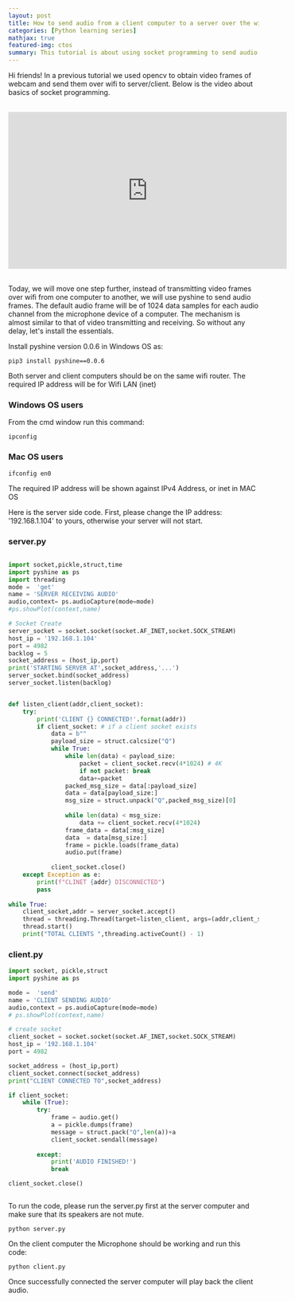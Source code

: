 ```yaml
---
layout: post
title: How to send audio from a client computer to a server over the wifi
categories: [Python learning series]
mathjax: true
featured-img: ctos
summary: This tutorial is about using socket programming to send audio data from Microphone of client to the server.
---
```

Hi friends! In a previous tutorial we used opencv to obtain video frames of webcam and send them over wifi to server/client. Below is the video about basics of socket programming.

<br>
<div align="center">
<iframe width="560" height="315" src="https://www.youtube.com/embed/7-O7yeO3hNQ" frameborder="0" allow="accelerometer; autoplay; clipboard-write; encrypted-media; gyroscope; picture-in-picture" allowfullscreen>
</iframe>
</div>
<br>

Today, we will move one step further, instead of transmitting video frames over wifi from one computer to another, we will use pyshine to send audio frames. The
default audio frame will be of 1024 data samples for each audio channel from the microphone device of a computer. The mechanism is almost similar to that of video 
transmitting and receiving. So without any delay, let's install the essentials.

Install pyshine version 0.0.6 in Windows OS as:

```
pip3 install pyshine==0.0.6
```

Both server and client computers should be on the same wifi router. The required IP address will be for Wifi LAN (inet)

### Windows OS users

From the cmd window run this command:

```
ipconfig
```

### Mac OS users
```
ifconfig en0
```

The required IP address will be shown against IPv4 Address, or inet in MAC OS

Here is the server side code. First, please change the IP address: '192.168.1.104' to yours, otherwise your server will not start.

### server.py

```python

import socket,pickle,struct,time
import pyshine as ps
import threading
mode =  'get'
name = 'SERVER RECEIVING AUDIO'
audio,context= ps.audioCapture(mode=mode)
#ps.showPlot(context,name)

# Socket Create
server_socket = socket.socket(socket.AF_INET,socket.SOCK_STREAM)
host_ip = '192.168.1.104'
port = 4982
backlog = 5
socket_address = (host_ip,port)
print('STARTING SERVER AT',socket_address,'...')
server_socket.bind(socket_address)
server_socket.listen(backlog)


def listen_client(addr,client_socket):
	try:
		print('CLIENT {} CONNECTED!'.format(addr))
		if client_socket: # if a client socket exists
			data = b""
			payload_size = struct.calcsize("Q")
			while True:
				while len(data) < payload_size:
					packet = client_socket.recv(4*1024) # 4K
					if not packet: break
					data+=packet
				packed_msg_size = data[:payload_size]
				data = data[payload_size:]
				msg_size = struct.unpack("Q",packed_msg_size)[0]
				
				while len(data) < msg_size:
					data += client_socket.recv(4*1024)
				frame_data = data[:msg_size]
				data  = data[msg_size:]
				frame = pickle.loads(frame_data)
				audio.put(frame)
				
			client_socket.close()
	except Exception as e:
		print(f"CLINET {addr} DISCONNECTED")
		pass
		
while True:
	client_socket,addr = server_socket.accept()
	thread = threading.Thread(target=listen_client, args=(addr,client_socket))
	thread.start()
	print("TOTAL CLIENTS ",threading.activeCount() - 1)

```


### client.py

```python
import socket, pickle,struct
import pyshine as ps

mode =  'send'
name = 'CLIENT SENDING AUDIO'
audio,context = ps.audioCapture(mode=mode)
# ps.showPlot(context,name)

# create socket
client_socket = socket.socket(socket.AF_INET,socket.SOCK_STREAM)
host_ip = '192.168.1.104'
port = 4982

socket_address = (host_ip,port)
client_socket.connect(socket_address) 
print("CLIENT CONNECTED TO",socket_address)

if client_socket: 
	while (True):
		try:
			frame = audio.get()
			a = pickle.dumps(frame)
			message = struct.pack("Q",len(a))+a
			client_socket.sendall(message)
			
		except:
			print('AUDIO FINISHED!')
			break

client_socket.close()



```
To run the code, please run the server.py first at the server computer and make sure that its speakers are not mute.

```
python server.py
```
On the client computer the Microphone should be working and run this code:

```
python client.py
```
Once successfully connected the server computer will play back the client audio.
